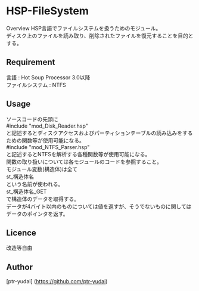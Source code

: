 HSP-FileSystem
====

Overview
HSP言語でファイルシステムを扱うためのモジュール。  
ディスク上のファイルを読み取り、削除されたファイルを復元することを目的とする。  

## Requirement
言語 : Hot Soup Processor 3.0以降  
ファイルシステム : NTFS  

## Usage
ソースコードの先頭に  
    #include "mod_Disk_Reader.hsp"  
と記述するとディスクアクセスおよびパーティションテーブルの読み込みをするための関数等が使用可能になる。  
    #include "mod_NTFS_Parser.hsp"  
と記述するとNTFSを解析する各種関数等が使用可能になる。  
関数の取り扱いについては各モジュールのコードを参照すること。  
モジュール変数(構造体)は全て  
    st_構造体名  
という名前が使われる。  
    st_構造体名_GET  
で構造体のデータを取得する。  
データが4バイト以内のものについては値を返すが、そうでないものに関してはデータのポインタを返す。  

## Licence

改造等自由  

## Author

[ptr-yudai] (https://github.com/ptr-yudai)
